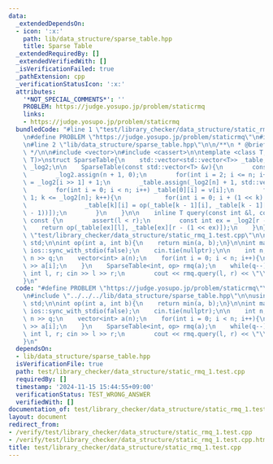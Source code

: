 ```yaml
---
data:
  _extendedDependsOn:
  - icon: ':x:'
    path: lib/data_structure/sparse_table.hpp
    title: Sparse Table
  _extendedRequiredBy: []
  _extendedVerifiedWith: []
  _isVerificationFailed: true
  _pathExtension: cpp
  _verificationStatusIcon: ':x:'
  attributes:
    '*NOT_SPECIAL_COMMENTS*': ''
    PROBLEM: https://judge.yosupo.jp/problem/staticrmq
    links:
    - https://judge.yosupo.jp/problem/staticrmq
  bundledCode: "#line 1 \"test/library_checker/data_structure/static_rmq_1.test.cpp\"\
    \n#define PROBLEM \"https://judge.yosupo.jp/problem/staticrmq\"\n#include <iostream>\n\
    \n#line 2 \"lib/data_structure/sparse_table.hpp\"\n\n/**\n * @brief Sparse Table\n\
    \ */\n\n#include <vector>\n#include <cassert>\n\ntemplate <class T, T (*op)(T,\
    \ T)>\nstruct SparseTable{\n    std::vector<std::vector<T>> _table;\n    std::vector<int>\
    \ _log2;\n\n    SparseTable(const std::vector<T> &v){\n        const int n = v.size();\n\
    \        _log2.assign(n + 1, 0);\n        for(int i = 2; i <= n; i++) _log2[i]\
    \ = _log2[i >> 1] + 1;\n        _table.assign(_log2[n] + 1, std::vector<T>(n));\n\
    \        for(int i = 0; i < n; i++) _table[0][i] = v[i];\n        for(int k =\
    \ 1; k <= _log2[n]; k++){\n            for(int i = 0; i + (1 << k) <= n; i++)\n\
    \                _table[k][i] = op(_table[k - 1][i], _table[k - 1][i + (1 << (k\
    \ - 1))]);\n        }\n    }\n\n    inline T query(const int &l, const int &r)\
    \ const {\n        assert(l < r);\n        const int ex = _log2[r - l];\n    \
    \    return op(_table[ex][l], _table[ex][r - (1 << ex)]);\n    }\n};\n#line 5\
    \ \"test/library_checker/data_structure/static_rmq_1.test.cpp\"\n\nusing namespace\
    \ std;\n\nint op(int a, int b){\n    return min(a, b);\n}\n\nint main(){\n   \
    \ ios::sync_with_stdio(false);\n    cin.tie(nullptr);\n\n    int n, q; cin >>\
    \ n >> q;\n    vector<int> a(n);\n    for(int i = 0; i < n; i++){\n        cin\
    \ >> a[i];\n    }\n    SparseTable<int, op> rmq(a);\n    while(q--){\n       \
    \ int l, r; cin >> l >> r;\n        cout << rmq.query(l, r) << \"\\n\";\n    }\n\
    }\n"
  code: "#define PROBLEM \"https://judge.yosupo.jp/problem/staticrmq\"\n#include <iostream>\n\
    \n#include \"../../../lib/data_structure/sparse_table.hpp\"\n\nusing namespace\
    \ std;\n\nint op(int a, int b){\n    return min(a, b);\n}\n\nint main(){\n   \
    \ ios::sync_with_stdio(false);\n    cin.tie(nullptr);\n\n    int n, q; cin >>\
    \ n >> q;\n    vector<int> a(n);\n    for(int i = 0; i < n; i++){\n        cin\
    \ >> a[i];\n    }\n    SparseTable<int, op> rmq(a);\n    while(q--){\n       \
    \ int l, r; cin >> l >> r;\n        cout << rmq.query(l, r) << \"\\n\";\n    }\n\
    }\n"
  dependsOn:
  - lib/data_structure/sparse_table.hpp
  isVerificationFile: true
  path: test/library_checker/data_structure/static_rmq_1.test.cpp
  requiredBy: []
  timestamp: '2024-11-15 15:44:55+09:00'
  verificationStatus: TEST_WRONG_ANSWER
  verifiedWith: []
documentation_of: test/library_checker/data_structure/static_rmq_1.test.cpp
layout: document
redirect_from:
- /verify/test/library_checker/data_structure/static_rmq_1.test.cpp
- /verify/test/library_checker/data_structure/static_rmq_1.test.cpp.html
title: test/library_checker/data_structure/static_rmq_1.test.cpp
---
```

